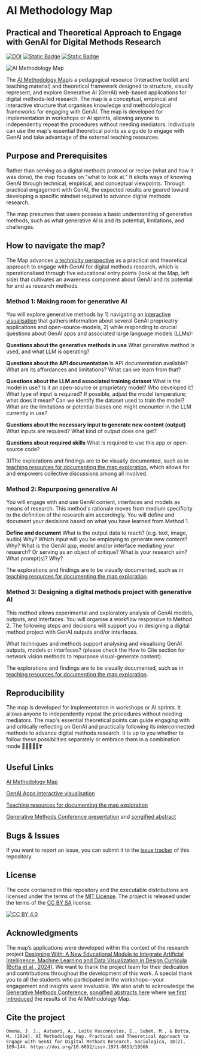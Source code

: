 # AI Methodology Map
## Practical and Theoretical Approach to Engage with GenAI for Digital Methods Research
[![DOI](https://zenodo.org/badge/DOI/10.5281/zenodo.10475202.svg)](https://doi.org/10.5281/zenodo.10475201) [![Static Badge](https://img.shields.io/badge/Project_license-CC_BY_SA_4.0-orange)][cc-by-sa] [![Static Badge](https://img.shields.io/badge/Code_license-MIT-green)](https://mit-license.org/)

![AI Methodology Map](https://github.com/user-attachments/assets/2e311366-c1ac-4cb0-af5d-f0177a4459b8)

The [AI Methodology Map](https://genmap.designingwithai.ch/map)is a pedagogical resource (interactive toolkit and teaching material) and theoretical framework designed to structure, visually represent, and explore Generative AI (GenAI) web-based applications for digital methods-led research. The map is a conceptual, empirical and interactive structure that organises knowledge and methodological frameworks for engaging with GenAI. The map is developed for implementation in workshops or AI sprints, allowing anyone to independently repeat the procedures without needing mediators. Individuals can use the map's essential theoretical points as a guide to engage with GenAI and take advantage of the external teaching resources.

## Purpose and Prerequisites

Rather than serving as a digital methods protocol or recipe (what and how it was done), the map focuses on "what to look at." It elicits ways of knowing GenAI through technical, empirical, and conceptual viewpoints. Through practical engagement with GenAI, the expected results are geared toward developing a specific mindset required to advance digital methods research. 

The map presumes that users possess a basic understanding of generative methods, such as what generative AI is and its potential, limitations, and challenges.

## How to navigate the map?

The Map advances [a technicity perspective](https://www.elgaronline.com/display/book/9781800374263/b-9781800374263.technicity.mediums.omena.xml) as a practical and theoretical approach to engage with GenAI for digital methods research, which is operationalised through five educational entry points (look at the Map, left side) that cultivates an awareness component about GenAI and its potential for and as research methods.

### Method 1: Making room for generative AI

You will explore generative methods by 1) navigating an [interactive visualisation](https://genmap.designingwithai.ch) that gathers information about several GenAI proprieatry applications and open-source-models,  2) while responding to crucial questions about GenAI apps and associated large language models (LLMs):

**Questions about the generative methods in use**
What generative method is used, and what LLM is operating? 

**Questions about the API documentation**
Is API documentation available? What are its affordances and limitations? What can we learn from that?

**Questions about the LLM and associated training dataset**
What is the model in use? Is it an open-source or proprietary model? Who developed it? What type of input is required? If possible, adjust the model temperature; what does it mean? Can we identify the dataset used to train the model? What are the limitations or potential biases one might encounter in the LLM currently in use? 

**Questions about the necessary input to generate new content (output)**
What inputs are required? What kind of output does one get? 

**Questions about required skills**
What is required to use this app or open-source code? 

3)The explorations and findings are to be visually documented, such as in [teaching resources for documenting the map exploration](https://genmap.designingwithai.ch/teaching-resources), which allows for and empowers collective discussions among all involved.

### Method 2: Repurposing generative AI

You will engage with and use GenAI content, interfaces and models as means of research. This method's rationale moves from medium specificity to the definition of the research aim accordingly. You will define and document your decisions based on what you have learned from Method 1.

**Define and document**
What is the output data to reach? (e.g. text, image, audio) Why?
Which input will you be employing to generate new content? Why?
What is the GenAI app, model and/or interface mediating your research? Or serving as an object of critique?
What is your research aim? 
What prompt(s)? Why?

The explorations and findings are to be visually documented, such as in [teaching resources for documenting the map exploration](https://genmap.designingwithai.ch/teaching-resources).

### Method 3: Designing a digital methods project with generative AI

This method allows experimental and exploratory analysis of GenAI models, outputs, and interfaces. You will organise a workflow responsive to Method 2. The following steps and decisions will support you in designing a digital method project with GenAI outputs and/or interfaces.

What techniques and methods support analysing and visualising GenAI outputs, models or interfaces? (please check the How to Cite section for network vision methods to repurpose visual-generate content).

The explorations and findings are to be visually documented, such as in [teaching resources for documenting the map exploration](https://genmap.designingwithai.ch/teaching-resources).

## Reproducibility

The map is developed for implementation in workshops or AI sprints. It allows anyone to independently repeat the procedures without needing mediators. The map's essential theoretical points can guide engaging with and critically reflecting on GenAI and practically following its interconnected methods to advance digital methods research. It is up to you whether to follow these possibilities separately or embrace them in a combination mode 👩🏻‍💻🤓✨❣️

## Useful Links
[AI Methodology Map](https://genmap.designingwithai.ch/map)

[GenAI Apps interactive visualisation](https://genmap.designingwithai.ch)

[Teaching resources for documenting the map exploration](https://genmap.designingwithai.ch/teaching-resources)

[Generative Methods Conference presentation](https://zenodo.org/records/10475202) and [songified abstract](https://aau-generative-methods.vercel.app/)

## Bugs & Issues

If you want to report an issue, you can submit it to the [issue tracker](https://github.com/zumatt/AI-Methodology-Map/issues) of this repository.


## License

The code contained in this repository and the executable distributions are licensed under the terms of the [MIT License](https://mit-license.org/). The project is released under the terms of the [CC BY SA](https://creativecommons.org/licenses/by-sa/2.0/) license.

[![CC BY 4.0][cc-by-sa-image]][cc-by-sa]

[cc-by-sa]: http://creativecommons.org/licenses/by-sa/4.0/
[cc-by-sa-image]: https://i.creativecommons.org/l/by-sa/4.0/88x31.png
[cc-by-sa-shield]: https://img.shields.io/badge/License-CC%20BY%20SA%204.0-lightgrey.svg


## Acknowledgments

The map’s applications were developed within the context of the research project [Designing With: A New Educational Module to Integrate Artificial Intelligence, Machine Learning and Data Visualization in Design Curricula (Botta et al., 2024)](https://designingwithai.ch/about). We want to thank the project team for their dedication and contributions throughout the development of this work. A special thank you to all the students who participated in the workshops—your engagement and insights were invaluable. We also wish to acknowledge the [Generative Methods Conference](https://www.aau.dk/conference-generative-methods-e78062), [songified abstracts here](https://aau-generative-methods.vercel.app/) where [we first introduced](https://zenodo.org/records/10475202) the results of the AI Methodology Map.

## Cite the project
```
Omena, J. J., Autuori, A., Leite Vasconcelos, E., Subet, M., & Botta, M. (2024). AI Methodology Map. Practical and Theoretical Approach to Engage with GenAI for Digital Methods Research. Sociologica, 18(2), 109–144. https://doi.org/10.6092/issn.1971-8853/19566

```


